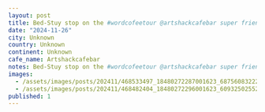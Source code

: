 ```yaml
---
layout: post
title: Bed-Stuy stop on the #wordcofeetour @artshackcafebar super friendly staff, with a neat ceramics store inside.
date: "2024-11-26"
city: Unknown
country: Unknown
continent: Unknown
cafe_name: Artshackcafebar
notes: Bed-Stuy stop on the #wordcofeetour @artshackcafebar super friendly staff, with a neat ceramics store inside.
images:
  - /assets/images/posts/202411/468533497_18480272287001623_6875608322203139304_n_18121261276406158.jpg
  - /assets/images/posts/202411/468482404_18480272296001623_6093250255257187137_n_18049567007048888.jpg
published: 1
---
```

